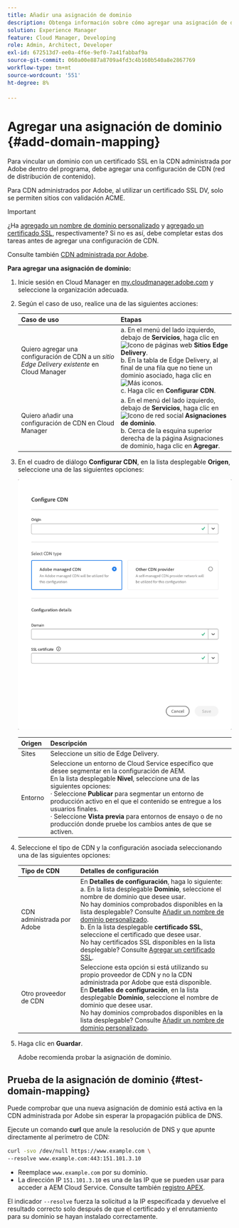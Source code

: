 ```yaml
---
title: Añadir una asignación de dominio
description: Obtenga información sobre cómo agregar una asignación de dominio para un sitio de Edge Delivery o un entorno de Cloud Manager.
solution: Experience Manager
feature: Cloud Manager, Developing
role: Admin, Architect, Developer
exl-id: 672513d7-ee0a-4f6e-9ef0-7a41fabbaf9a
source-git-commit: 060a00e887a8709a4fd3c4b160b540a8e2867769
workflow-type: tm+mt
source-wordcount: '551'
ht-degree: 8%

---
```



# Agregar una asignación de dominio {#add-domain-mapping}

Para vincular un dominio con un certificado SSL en la CDN administrada por Adobe dentro del programa, debe agregar una configuración de CDN (red de distribución de contenido).

Para CDN administrados por Adobe, al utilizar un certificado SSL DV, solo se permiten sitios con validación ACME.

>[!IMPORTANT]
>
>¿Ha [agregado un nombre de dominio personalizado](/help/implementing/cloud-manager/custom-domain-names/add-custom-domain-name.md) y [agregado un certificado SSL](/help/implementing/cloud-manager/managing-ssl-certifications/add-ssl-certificate.md), respectivamente? Si no es así, debe completar estas dos tareas antes de agregar una configuración de CDN.

Consulte también [CDN administrada por Adobe](https://www.aem.live/docs/byo-cdn-adobe-managed).

**Para agregar una asignación de dominio:**

1. Inicie sesión en Cloud Manager en [my.cloudmanager.adobe.com](https://my.cloudmanager.adobe.com/) y seleccione la organización adecuada.

1. Según el caso de uso, realice una de las siguientes acciones:

   | Caso de uso | Etapas |
   | --- | --- |
   | Quiero agregar una configuración de CDN a un *sitio Edge Delivery existente* en Cloud Manager | a. En el menú del lado izquierdo, debajo de **Servicios**, haga clic en ![Icono de páginas web](https://spectrum.adobe.com/static/icons/workflow_18/Smock_WebPages_18_N.svg) **Sitios Edge Delivery**.<br>b. En la tabla de Edge Delivery, al final de una fila que no tiene un dominio asociado, haga clic en ![Más iconos](https://spectrum.adobe.com/static/icons/workflow_18/Smock_More_18_N.svg).<br>c. Haga clic en **Configurar CDN**. |
   | Quiero añadir una configuración de CDN en Cloud Manager | a. En el menú del lado izquierdo, debajo de **Servicios**, haga clic en ![Icono de red social](https://spectrum.adobe.com/static/icons/workflow_18/Smock_SocialNetwork_18_N.svg) **Asignaciones de dominio**.<br>b. Cerca de la esquina superior derecha de la página Asignaciones de dominio, haga clic en **Agregar**. |

1. En el cuadro de diálogo **Configurar CDN**, en la lista desplegable **Origen**, seleccione una de las siguientes opciones:

   ![Cuadro de diálogo Configurar CDN](/help/implementing/cloud-manager/assets/configure-cdn-dialog.png)

   | Origen | Descripción |
   | --- | --- |
   | Sites | Seleccione un sitio de Edge Delivery. |
   | Entorno | Seleccione un entorno de Cloud Service específico que desee segmentar en la configuración de AEM.<br>En la lista desplegable **Nivel**, seleccione una de las siguientes opciones:<br>· Seleccione **Publicar** para segmentar un entorno de producción activo en el que el contenido se entregue a los usuarios finales.<br>· Seleccione **Vista previa** para entornos de ensayo o de no producción donde pruebe los cambios antes de que se activen. |

1. Seleccione el tipo de CDN y la configuración asociada seleccionando una de las siguientes opciones:

   | Tipo de CDN | Detalles de configuración |
   | --- | --- |
   | CDN administrada por Adobe | En **Detalles de configuración**, haga lo siguiente:<br>a. En la lista desplegable **Dominio**, seleccione el nombre de dominio que desee usar.<br>No hay dominios comprobados disponibles en la lista desplegable? Consulte [Añadir un nombre de dominio personalizado](/help/implementing/cloud-manager/custom-domain-names/add-custom-domain-name.md).<br>b. En la lista desplegable **certificado SSL**, seleccione el certificado que desee usar.<br>No hay certificados SSL disponibles en la lista desplegable? Consulte [Agregar un certificado SSL](/help/implementing/cloud-manager/managing-ssl-certifications/add-ssl-certificate.md). |
   | Otro proveedor de CDN | Seleccione esta opción si está utilizando su propio proveedor de CDN y no la CDN administrada por Adobe que está disponible.<br>En **Detalles de configuración**, en la lista desplegable **Dominio**, seleccione el nombre de dominio que desee usar.<br>No hay dominios comprobados disponibles en la lista desplegable? Consulte [Añadir un nombre de dominio personalizado](/help/implementing/cloud-manager/custom-domain-names/add-custom-domain-name.md). |

1. Haga clic en **Guardar**.

   Adobe recomienda probar la asignación de dominio.

## Prueba de la asignación de dominio {#test-domain-mapping}

Puede comprobar que una nueva asignación de dominio está activa en la CDN administrada por Adobe sin esperar la propagación pública de DNS.

Ejecute un comando **curl** que anule la resolución de DNS y que apunte directamente al perímetro de CDN:

```bash
curl -svo /dev/null https://www.example.com \
--resolve www.example.com:443:151.101.3.10
```

* Reemplace `www.example.com` por su dominio.
* La dirección IP `151.101.3.10` es una de las IP que se pueden usar para acceder a AEM Cloud Service. Consulte también [registro APEX](/help/implementing/cloud-manager/custom-domain-names/add-custom-domain-name.md#adobe-managed-cert-apex-record).

El indicador `--resolve` fuerza la solicitud a la IP especificada y devuelve el resultado correcto solo después de que el certificado y el enrutamiento para su dominio se hayan instalado correctamente.

